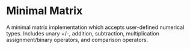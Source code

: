 # Minimal Matrix

A minimal matrix implementation which accepts user-defined numerical types. Includes unary +/-, addition, subtraction, multiplication assignment/binary operators, and comparison operators.